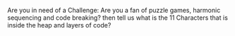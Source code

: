 Are you in need of a Challenge: Are you a fan of puzzle games, harmonic sequencing and code breaking? then tell us what is the 11 Characters that is inside the heap and layers of code?

